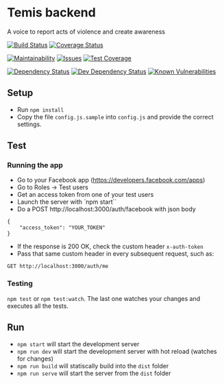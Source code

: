 # Temis backend
A voice to report acts of violence and create awareness 

[![Build Status][travis-image]][travis-url]
[![Coverage Status][coverage-image]][coverage-url]

[![Maintainability][codeclimate-maintainability-image]][codeclimate-maintainability-url]
[![Issues][codeclimate-issues-image]][codeclimate-issues-url]
[![Test Coverage][codeclimate-test_coverage-image]][codeclimate-test_coverage-url]

[![Dependency Status][depstat-image]][depstat-url]
[![Dev Dependency Status][devdepstat-image]][devdepstat-url]
[![Known Vulnerabilities][snyk-image]][snyk-url]

## Setup
- Run `npm install`
- Copy the file `config.js.sample` into `config.js` and provide the correct settings.

## Test

### Running the app

- Go to your Facebook app (https://developers.facebook.com/apps)
- Go to Roles -> Test users
- Get an access token from one of your test users
- Launch the server with `npm start``
- Do a POST http://localhost:3000/auth/facebook with json body
````
{
	"access_token": "YOUR_TOKEN"
}
````
- If the response is 200 OK, check the custom header `x-auth-token`
- Pass that same custom header in every subsequent request, such as:
````
GET http://localhost:3000/auth/me
````

### Testing
`npm test` or `npm test:watch`. The last one watches your changes and executes all the tests.

## Run

- `npm start` will start the development server
- `npm run dev` will start the development server with hot reload (watches for changes)
- `npm run build` will statiscally build into the `dist` folder
- `npm run serve` will start the server from the `dist` folder

[travis-image]: https://travis-ci.org/scvsoft/temis.svg?branch=master
[travis-url]: https://travis-ci.org/scvsoft/temis

[coverage-url]: https://codecov.io/github/scvsoft/temis?branch=master
[coverage-image]: https://codecov.io/github/scvsoft/temis/coverage.svg?branch=master

[snyk-url]: https://snyk.io/test/github/scvsoft/temis?targetFile=server%2Fpackage.json
[snyk-image]: https://snyk.io/test/github/scvsoft/temis/badge.svg?targetFile=server%2Fpackage.json

[depstat-url]: https://david-dm.org/scvsoft/temis
[depstat-image]: https://david-dm.org/scvsoft/temis.svg?path=server

[devdepstat-url]: https://david-dm.org/scvsoft/temis?path=server&type=dev
[devdepstat-image]: https://david-dm.org/scvsoft/temis/dev-status.svg?path=server

[codeclimate-maintainability-url]: https://codeclimate.com/github/scvsoft/temis/maintainability
[codeclimate-maintainability-image]: https://api.codeclimate.com/v1/badges/cdb13afdb31afeea07ad/maintainability

[codeclimate-issues-url]: https://codeclimate.com/github/scvsoft/temis/issues
[codeclimate-issues-image]: https://codeclimate.com/github/scvsoft/temis/badges/issue_count.svg

[codeclimate-test_coverage-url]: https://codeclimate.com/github/scvsoft/temis/test_coverage
[codeclimate-test_coverage-image]: https://api.codeclimate.com/v1/badges/cdb13afdb31afeea07ad/test_coverage